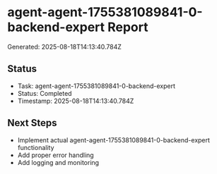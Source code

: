 # agent-agent-1755381089841-0-backend-expert Report

Generated: 2025-08-18T14:13:40.784Z

## Status
- Task: agent-agent-1755381089841-0-backend-expert
- Status: Completed
- Timestamp: 2025-08-18T14:13:40.784Z

## Next Steps
- Implement actual agent-agent-1755381089841-0-backend-expert functionality
- Add proper error handling
- Add logging and monitoring
